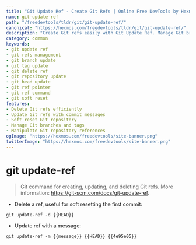 ```yaml
---
title: "Git Update Ref - Create Git Refs | Online Free DevTools by Hexmos"
name: git-update-ref
path: "/freedevtools/tldr/git/git-update-ref/"
canonical: "https://hexmos.com/freedevtools/tldr/git/git-update-ref/"
description: "Create Git refs easily with Git Update Ref. Manage Git branches and tags, delete refs, and update Git repository references. Free online tool, no registration required."
category: common
keywords:
- git update ref
- git refs management
- git branch update
- git tag update
- git delete ref
- git repository update
- git head update
- git ref pointer
- git ref command
- git soft reset
features:
- Delete Git refs efficiently
- Update Git refs with commit messages
- Soft reset Git repository
- Manage Git branches and tags
- Manipulate Git repository references
ogImage: "https://hexmos.com/freedevtools/site-banner.png"
twitterImage: "https://hexmos.com/freedevtools/site-banner.png"
---
```


# git update-ref

> Git command for creating, updating, and deleting Git refs.
> More information: <https://git-scm.com/docs/git-update-ref>.

- Delete a ref, useful for soft resetting the first commit:

`git update-ref -d {{HEAD}}`

- Update ref with a message:

`git update-ref -m {{message}} {{HEAD}} {{4e95e05}}`
